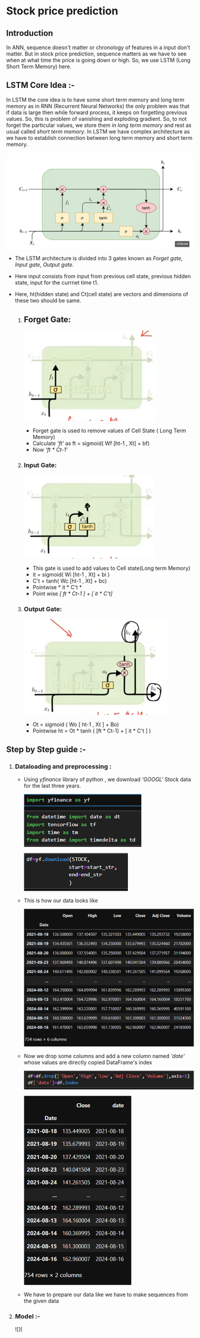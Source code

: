 # Stock price prediction
## Introduction 
   In ANN, sequence doesn't matter or chronology of features in a input don't matter. But in stock price prediction, sequence matters as we have to see when at what time the price is going down or high. So, we use LSTM (Long Short Term Memory) here.

## LSTM Core Idea :-
   In LSTM the core idea is to have some short term memory and long term memory as in RNN (Recurrent Neural Networks) the only problem was that if data is large then while forward process, it keeps on forgetting previous values. So, this is problem of vanishing and 
   exploding gradient. So, to not forget the particular values, we store them in *long term memory* and rest as usual called *short term memory*. In LSTM we have complex architecture as we have to establish connection between long term memory and short term memory.

   ![](https://github.com/Srishti002/Stock-price-prediction/blob/main/Screenshot%202024-10-15%20002525.png)

   
- The LSTM architecture is divided into 3 gates known as *Forget gate, Input gate, Output gate*.
- Here input consists from input from previous cell state, previous hidden state, input for the currnet time t1.
- Here, ht(hidden state) and Ct(cell state) are vectors and dimensions of these two should be same.
  
  1. ## Forget Gate:
      
      ![](https://github.com/Srishti002/Stock-price-prediction/blob/main/Screenshot%202024-10-15%20002949.png)

      - Forget gate is used to remove values of Cell State ( Long Term Memory)
      - Calculate *'ft'* as ft = sigmoid( Wf [ht-1 , Xt] + bf)
      - Now *'ft * Ct-1'*

  2. ### Input Gate:

     ![](https://github.com/Srishti002/Stock-price-prediction/blob/main/Screenshot%202024-10-15%20003007.png)

      - This gate is used to add values to Cell state(Long term Memory)
      - it = sigmoid( Wi [ht-1 , Xt] + bi )
      - C't = tanh( Wc [ht-1 , Xt] + bc)
      - Pointwise * it * C't *
      - Point wise *[ ft * Ct-1 ] + [ it * C't]*

  3. ### Output Gate:

     ![](https://github.com/Srishti002/Stock-price-prediction/blob/main/Screenshot%202024-10-15%20003033.png)

      - Ot = sigmoid ( Wo [ ht-1 , Xt ] + Bo)
      - Pointwise ht = Ot * tanh ( [ft * Ct-1] + [ it * C't ] )
    
## Step by Step guide :-
   1. ### Dataloading and preprocessing :
      - Using *yfinance* library of python , we download *'GOOGL'* Stock data for the last three years.
        
        ![](https://github.com/Srishti002/Stock-price-prediction/blob/main/Screenshot%202024-10-15%20194840.png)

        ![](https://github.com/Srishti002/Stock-price-prediction/blob/main/Screenshot%202024-10-15%20194907.png)

      - This is how our data looks like
        
        ![](https://github.com/Srishti002/Stock-price-prediction/blob/main/Screenshot%202024-10-15%20195249.png)

      - Now we drop some columns and add a new column named *'date'* whose values are directly copied DataFrame's index

        ![](https://github.com/Srishti002/Stock-price-prediction/blob/main/Screenshot%202024-10-15%20195737.png)

        ![](https://github.com/Srishti002/Stock-price-prediction/blob/main/Screenshot%202024-10-15%20195808.png)

      - We have to prepare our data like we have to make sequences from the given data 


 2. ### Model :-

    ![](

        

      
       
      
      
